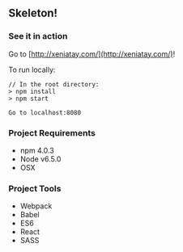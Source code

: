 ## Skeleton!

### See it in action

Go to [http://xeniatay.com/](http://xeniatay.com/)!

To run locally: 

    // In the root directory:
    > npm install
    > npm start

    Go to localhost:8080

### Project Requirements

- npm 4.0.3 
- Node v6.5.0 
- OSX

### Project Tools

- Webpack
- Babel
- ES6
- React
- SASS
